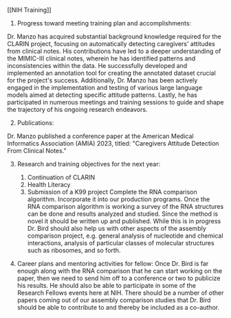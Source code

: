 [[NIH Training]]

1. Progress toward meeting training plan and accomplishments:

Dr. Manzo has acquired substantial background knowledge required for the CLARIN project, focusing on automatically detecting caregivers' attitudes from clinical notes. His contributions have led to a deeper understanding of the MIMIC-III clinical notes, wherein he has identified patterns and inconsistencies within the data. He successfully developed and implemented an annotation tool for creating the annotated dataset crucial for the project's success. Additionally, Dr. Manzo has been actively engaged in the implementation and testing of various large language models aimed at detecting specific attitude patterns. Lastly, he has participated in numerous meetings and training sessions to guide and shape the trajectory of his ongoing research endeavors.


2. Publications:

Dr. Manzo published a conference paper at the American Medical Informatics Association (AMIA) 2023, titled: "Caregivers Attitude Detection From Clinical Notes."

3. Research and training objectives for the next year:
	1. Continuation of CLARIN
	2. Health Literacy 
	3. Submission of a K99 project
Complete the RNA comparison algorithm. Incorporate it into our production programs. Once the RNA
comparison algorithm is working a survey of the RNA structures can be done and results analyzed and
studied. Since the method is novel it should be written up and published. While this is in progress Dr. Bird
should also help us with other aspects of the assembly comparison project, e.g. general analysis of nucleotide
and chemical interactions, analysis of particular classes of molecular structures such as ribosomes, and so
forth.

4. Career plans and mentoring activities for fellow:
Once Dr. Bird is far enough along with the RNA comparison that he can start working on the paper, then we
need to send him off to a conference or two to publicize his results. He should also be able to participate in
some of the Research Fellows events here at NIH. There should be a number of other papers coming out of
our assembly comparison studies that Dr. Bird should be able to contribute to and thereby be included as a
co-author.